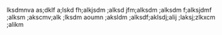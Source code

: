 lksdmnva
as;dklf
a;lskd
fh;alkjsdm
;alksd
jfm;alksdm
;alksdm
f;alksjdmf
;alksm
;akscmv;alk
;lksdm
aoumn
;aksldm
;alksdf;aklsdj;alij
;laksj;zlkxcm
;alikm